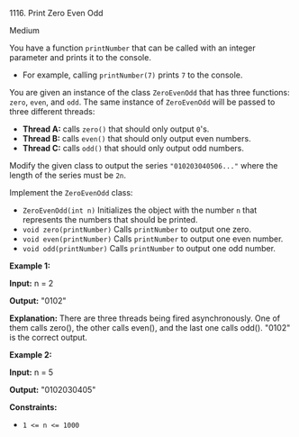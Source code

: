1116\. Print Zero Even Odd

Medium

You have a function `printNumber` that can be called with an integer parameter and prints it to the console.

*   For example, calling `printNumber(7)` prints `7` to the console.

You are given an instance of the class `ZeroEvenOdd` that has three functions: `zero`, `even`, and `odd`. The same instance of `ZeroEvenOdd` will be passed to three different threads:

*   **Thread A:** calls `zero()` that should only output `0`'s.
*   **Thread B:** calls `even()` that should only output even numbers.
*   **Thread C:** calls `odd()` that should only output odd numbers.

Modify the given class to output the series `"010203040506..."` where the length of the series must be `2n`.

Implement the `ZeroEvenOdd` class:

*   `ZeroEvenOdd(int n)` Initializes the object with the number `n` that represents the numbers that should be printed.
*   `void zero(printNumber)` Calls `printNumber` to output one zero.
*   `void even(printNumber)` Calls `printNumber` to output one even number.
*   `void odd(printNumber)` Calls `printNumber` to output one odd number.

**Example 1:**

**Input:** n = 2

**Output:** "0102"

**Explanation:** There are three threads being fired asynchronously. One of them calls zero(), the other calls even(), and the last one calls odd(). "0102" is the correct output.

**Example 2:**

**Input:** n = 5

**Output:** "0102030405"

**Constraints:**

*   `1 <= n <= 1000`